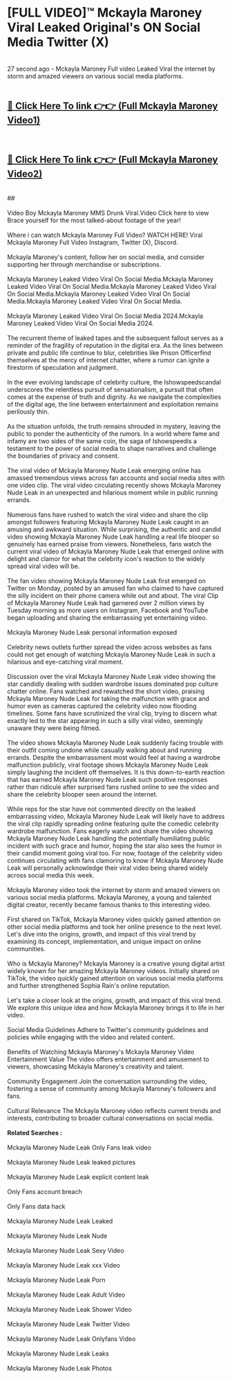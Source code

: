 # [FULL VIDEO]™ Mckayla Maroney Viral Leaked Original's ON Social Media Twitter (X) <br>
<br>
27 second ago - Mckayla Maroney Full video Leaked Viral the internet by storm and amazed viewers on various social media platforms.<br>

 <br>

##  <a href="https://play.123hd.live?title=Full Mckayla_Maroney&ref=git">🔴 Click Here To link 👉👉 (Full Mckayla Maroney Video1)</a><br>
  <br>

##  <a href="https://play.123hd.live?title=Full Mckayla_Maroney&ref=git">🔴 Click Here To link 👉👉 (Full Mckayla Maroney Video2)</a><br>
  <br>
  ##


  <br>

  <br>
Video Boy Mckayla Maroney MMS Drunk Viral.Video Click here to view Brace yourself for the most talked-about footage of the year!
<br><br>
Where i can watch Mckayla Maroney Full Video? WATCH HERE! Viral Mckayla Maroney Full Video Instagram, Twitter (X), Discord.
<br><br>
Mckayla Maroney's content, follow her on social media, and consider supporting her through merchandise or subscriptions.
<br><br>
Mckayla Maroney Leaked Video Viral On Social Media.Mckayla Maroney Leaked Video Viral On Social Media.Mckayla Maroney Leaked Video Viral On Social Media.Mckayla Maroney Leaked Video Viral On Social Media.Mckayla Maroney Leaked Video Viral On Social Media.
<br><br>
Mckayla Maroney Leaked Video Viral On Social Media 2024.Mckayla Maroney Leaked Video Viral On Social Media 2024.
<br><br>
The recurrent theme of leaked tapes and the subsequent fallout serves as a reminder of the fragility of reputation in the digital era. As the lines between private and public life continue to blur, celebrities like Prison Officerfind themselves at the mercy of internet chatter, where a rumor can ignite a firestorm of speculation and judgment.
<br><br>
In the ever evolving landscape of celebrity culture, the Ishowspeedscandal underscores the relentless pursuit of sensationalism, a pursuit that often comes at the expense of truth and dignity. As we navigate the complexities of the digital age, the line between entertainment and exploitation remains perilously thin.
<br><br>
As the situation unfolds, the truth remains shrouded in mystery, leaving the public to ponder the authenticity of the rumors. In a world where fame and infamy are two sides of the same coin, the saga of Ishowspeedis a testament to the power of social media to shape narratives and challenge the boundaries of privacy and consent.
<br><br>
The viral video of Mckayla Maroney Nude Leak emerging online has amassed tremendous views across fan accounts and social media sites with one video clip. The viral video circulating recently shows Mckayla Maroney Nude Leak in an unexpected and hilarious moment while in public running errands.
<br><br>
Numerous fans have rushed to watch the viral video and share the clip amongst followers featuring Mckayla Maroney Nude Leak caught in an amusing and awkward situation. While surprising, the authentic and candid video showing Mckayla Maroney Nude Leak handling a real life blooper so genuinely has earned praise from viewers. Nonetheless, fans watch the current viral video of Mckayla Maroney Nude Leak that emerged online with delight and clamor for what the celebrity icon's reaction to the widely spread viral video will be.
<br><br>
The fan video showing Mckayla Maroney Nude Leak first emerged on Twitter on Monday, posted by an amused fan who claimed to have captured the silly incident on their phone camera while out and about. The viral Clip of Mckayla Maroney Nude Leak had garnered over 2 million views by Tuesday morning as more users on Instagram, Facebook and YouTube began uploading and sharing the embarrassing yet entertaining video.
<br><br>
Mckayla Maroney Nude Leak personal information exposed
<br><br>
Celebrity news outlets further spread the video across websites as fans could not get enough of watching Mckayla Maroney Nude Leak in such a hilarious and eye-catching viral moment.
<br><br>
Discussion over the viral Mckayla Maroney Nude Leak video showing the star candidly dealing with sudden wardrobe issues dominated pop culture chatter online. Fans watched and rewatched the short video, praising Mckayla Maroney Nude Leak for taking the malfunction with grace and humor even as cameras captured the celebrity video now flooding timelines. Some fans have scrutinized the viral clip, trying to discern what exactly led to the star appearing in such a silly viral video, seemingly unaware they were being filmed.
<br><br>
The video shows Mckayla Maroney Nude Leak suddenly facing trouble with their outfit coming undone while casually walking about and running errands. Despite the embarrassment most would feel at having a wardrobe malfunction publicly, viral footage shows Mckayla Maroney Nude Leak simply laughing the incident off themselves. It is this down-to-earth reaction that has earned Mckayla Maroney Nude Leak such positive responses rather than ridicule after surprised fans rushed online to see the video and share the celebrity blooper seen around the internet.
<br><br>
While reps for the star have not commented directly on the leaked embarrassing video, Mckayla Maroney Nude Leak will likely have to address the viral clip rapidly spreading online featuring quite the comedic celebrity wardrobe malfunction. Fans eagerly watch and share the video showing Mckayla Maroney Nude Leak handling the potentially humiliating public incident with such grace and humor, hoping the star also sees the humor in their candid moment going viral too. For now, footage of the celebrity video continues circulating with fans clamoring to know if Mckayla Maroney Nude Leak will personally acknowledge their viral video being shared widely across social media this week.
<br><br>
Mckayla Maroney video took the internet by storm and amazed viewers on various social media platforms. Mckayla Maroney, a young and talented digital creator, recently became famous thanks to this interesting video.
<br><br>
First shared on TikTok, Mckayla Maroney video quickly gained attention on other social media platforms and took her online presence to the next level. Let's dive into the origins, growth, and impact of this viral trend by examining its concept, implementation, and unique impact on online communities.
<br><br>
Who is Mckayla Maroney? Mckayla Maroney is a creative young digital artist widely known for her amazing Mckayla Maroney videos. Initially shared on TikTok, the video quickly gained attention on various social media platforms and further strengthened Sophia Rain's online reputation.
<br><br>
Let's take a closer look at the origins, growth, and impact of this viral trend. We explore this unique idea and how Mckayla Maroney brings it to life in her video.
<br><br>
Social Media Guidelines Adhere to Twitter's community guidelines and policies while engaging with the video and related content.
<br><br>
Benefits of Watching Mckayla Maroney's Mckayla Maroney Video Entertainment Value The video offers entertainment and amusement to viewers, showcasing Mckayla Maroney's creativity and talent.
<br><br>
Community Engagement Join the conversation surrounding the video, fostering a sense of community among Mckayla Maroney's followers and fans.
<br><br>
Cultural Relevance The Mckayla Maroney video reflects current trends and interests, contributing to broader cultural conversations on social media.
<br><br>
<strong>Related Searches :</strong>
<br><br>
Mckayla Maroney Nude Leak Only Fans leak video
<br><br>
Mckayla Maroney Nude Leak leaked pictures
<br><br>
Mckayla Maroney Nude Leak explicit content leak
<br><br>
Only Fans account breach
<br><br>
Only Fans data hack
<br><br>
Mckayla Maroney Nude Leak Leaked
<br><br>
Mckayla Maroney Nude Leak Nude
<br><br>
Mckayla Maroney Nude Leak Sexy Video
<br><br>
Mckayla Maroney Nude Leak xxx Video
<br><br>
Mckayla Maroney Nude Leak Porn
<br><br>
Mckayla Maroney Nude Leak Adult Video
<br><br>
Mckayla Maroney Nude Leak Shower Video
<br><br>
Mckayla Maroney Nude Leak Twitter Video
<br><br>
Mckayla Maroney Nude Leak Onlyfans Video
<br><br>
Mckayla Maroney Nude Leak Leaks
<br><br>
Mckayla Maroney Nude Leak Photos